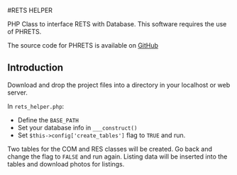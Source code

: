 #RETS HELPER

PHP Class to interface RETS with Database. This software requires the use of PHRETS.

The source code for PHRETS is available on [GitHub](http://github.com/troydavisson/PHRETS)


## Introduction

Download and drop the project files into a directory in your localhost or web server.

In ```rets_helper.php```:
* Define the ```BASE_PATH```
* Set your database info in ```___construct()```
* Set ```$this->config['create_tables']``` flag to ```TRUE``` and run.

Two tables for the COM and RES classes will be created. Go back and change the flag to ```FALSE``` and run again. Listing data will be inserted into the tables and download photos for listings.
